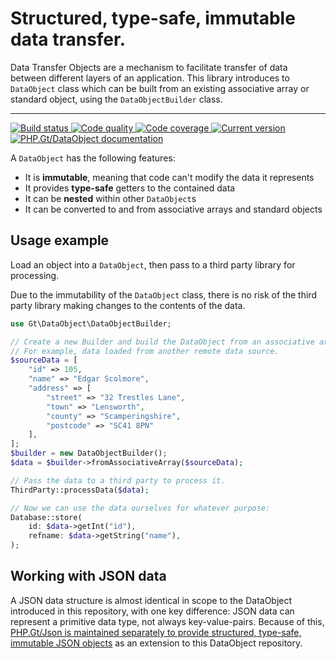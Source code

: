 Structured, type-safe, immutable data transfer.
===============================================

Data Transfer Objects are a mechanism to facilitate transfer of data between different layers of an application. This library introduces to `DataObject` class which can be built from an existing associative array or standard object, using the `DataObjectBuilder` class.

***

<a href="https://giub.com/PhpGt/DataObject/actions" target="_blank">
	<img src="https://badge.status.php.gt/dataobject-build.svg" alt="Build status" />
</a>
<a href="https://app.codacy.com/gh/PhpGt/DataObject" target="_blank">
	<img src="https://badge.status.php.gt/dataobject-quality.svg" alt="Code quality" />
</a>
<a href="https://app.codecov.io/gh/PhpGt/DataObject" target="_blank">
	<img src="https://badge.status.php.gt/dataobject-coverage.svg" alt="Code coverage" />
</a>
<a href="https://packagist.org/packages/PhpGt/DataObject" target="_blank">
	<img src="https://badge.status.php.gt/dataobject-version.svg" alt="Current version" />
</a>
<a href="http://www.php.gt/dataobject" target="_blank">
	<img src="https://badge.status.php.gt/dataobject-docs.svg" alt="PHP.Gt/DataObject documentation" />
</a>

A `DataObject` has the following features: 

+ It is **immutable**, meaning that code can't modify the data it represents
+ It provides **type-safe** getters to the contained data
+ It can be **nested** within other `DataObject`s
+ It can be converted to and from associative arrays and standard objects

Usage example
-------------

Load an object into a `DataObject`, then pass to a third party library for processing.

Due to the immutability of the `DataObject` class, there is no risk of the third party library making changes to the contents of the data.

```php
use Gt\DataObject\DataObjectBuilder;

// Create a new Builder and build the DataObject from an associative array.
// For example, data loaded from another remote data source.
$sourceData = [
	"id" => 105,
	"name" => "Edgar Scolmore",
	"address" => [
		"street" => "32 Trestles Lane",
		"town" => "Lensworth",
		"county" => "Scamperingshire",
		"postcode" => "SC41 8PN"
	],
];
$builder = new DataObjectBuilder();
$data = $builder->fromAssociativeArray($sourceData);

// Pass the data to a third party to process it.
ThirdParty::processData($data);

// Now we can use the data ourselves for whatever purpose:
Database::store(
	id: $data->getInt("id"),
	refname: $data->getString("name"),
);
```

Working with JSON data
----------------------

A JSON data structure is almost identical in scope to the DataObject introduced in this repository, with one key difference: JSON data can represent a primitive data type, not always key-value-pairs. Because of this, [PHP.Gt/Json is maintained separately to provide structured, type-safe, immutable JSON objects][json] as an extension to this DataObject repository.

[json]: https://php.gt/json
